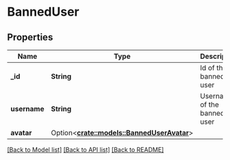 # BannedUser

## Properties

Name | Type | Description | Notes
------------ | ------------- | ------------- | -------------
**_id** | **String** | Id of the banned user | 
**username** | **String** | Username of the banned user | 
**avatar** | Option<[**crate::models::BannedUserAvatar**](BannedUser_avatar.md)> |  | [optional]

[[Back to Model list]](../README.md#documentation-for-models) [[Back to API list]](../README.md#documentation-for-api-endpoints) [[Back to README]](../README.md)


